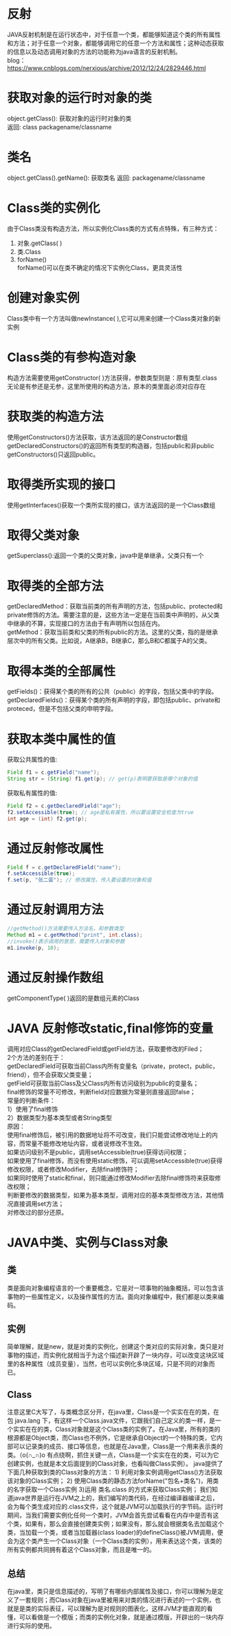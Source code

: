 # 反射
JAVA反射机制是在运行状态中，对于任意一个类，都能够知道这个类的所有属性和方法；对于任意一个对象，都能够调用它的任意一个方法和属性；这种动态获取的信息以及动态调用对象的方法的功能称为java语言的反射机制。  
blog：https://www.cnblogs.com/nerxious/archive/2012/12/24/2829446.html

# 获取对象的运行时对象的类  
object.getClass(): 获取对象的运行时对象的类  
返回: class packagename/classname  

# 类名
object.getClass().getName(): 获取类名
返回: packagename/classname

# Class类的实例化
由于Class类没有构造方法，所以实例化Class类的方式有点特殊，有三种方式：
1. 对象.getClass( )  
2. 类.Class  
3. forName()  
forName()可以在类不确定的情况下实例化Class，更具灵活性  

# 创建对象实例
Class类中有一个方法叫做newInstance( ),它可以用来创建一个Class类对象的新实例  

# Class类的有参构造对象
构造方法需要使用getConstructor( )方法获得，参数类型则是：原有类型.class  
无论是有参还是无参，这里所使用的构造方法，原本的类里面必须对应存在  

# 获取类的构造方法
使用getConstructors()方法获取，该方法返回的是Constructor数组  
getDeclaredConstructors()的返回所有类型的构造器，包括public和非public  
getConstructors()只返回public。

# 取得类所实现的接口
使用getInterfaces()获取一个类所实现的接口，该方法返回的是一个Class数组  

# 取得父类对象
getSuperclass():返回一个类的父类对象，java中是单继承，父类只有一个  

# 取得类的全部方法
getDeclaredMethod：获取当前类的所有声明的方法，包括public、protected和private修饰的方法。需要注意的是，这些方法一定是在当前类中声明的，从父类中继承的不算，实现接口的方法由于有声明所以包括在内。  
getMethod：获取当前类和父类的所有public的方法。这里的父类，指的是继承层次中的所有父类。比如说，A继承B，B继承C，那么B和C都属于A的父类。  

# 取得本类的全部属性
getFields()：获得某个类的所有的公共（public）的字段，包括父类中的字段。  
getDeclaredFields()：获得某个类的所有声明的字段，即包括public、private和proteced，但是不包括父类的申明字段。    

# 获取本类中属性的值
获取公共属性的值:
```Java
Field f1 = c.getField("name");
String str = (String) f1.get(p); // get(p)表明要获取是哪个对象的值
```
获取私有属性的值:
```Java
Field f2 = c.getDeclaredField("age");
f2.setAccessible(true); // age是私有属性，所以要设置安全检查为true
int age = (int) f2.get(p);
```
# 通过反射修改属性
```Java
Field f = c.getDeclaredField("name");
f.setAccessible(true);
f.set(p, "张二蛋"); // 修改属性，传入要设置的对象和值
```

# 通过反射调用方法
```Java
//getMethod()方法需要传入方法名，和参数类型  
Method m1 = c.getMethod("print", int.class);  
//invoke()表示调用的意思，需要传入对象和参数  
m1.invoke(p, 10);  
```

# 通过反射操作数组  
getComponentType( )返回的是数组元素的Class  

# JAVA 反射修改static,final修饰的变量  
调用对应Class的getDeclaredField或getField方法，获取要修改的Filed；  
2个方法的差别在于：  
getDeclaredField可获取当前Class内所有变量名（private，protect，public，friend），但不会获取父类变量；  
getField可获取当前Class及父Class内所有访问级别为public的变量名；  
final修饰的常量不可修改，判断field对应数据为常量则直接返回false；  
常量的判断条件：  
1）使用了final修饰  
2）数据类型为基本类型或者String类型  
原因：  
使用final修饰后，被引用的数据地址将不可改变，我们只能尝试修改地址上的内容，而常量不能修改地址内容，或者说修改不生效。  
如果访问级别不是public，调用setAccessible(true)获得访问权限；   
如果使用了final修饰，而没有使用static修饰，可以调用setAccessible(true)获得修改权限，或者修改Modifier，去除final修饰符；  
如果同时使用了static和final，则只能通过修改Modifier去除final修饰符来获取修改权限；  
判断要修改的数据类型，如果为基本类型，调用对应的基本类型修改方法，其他情况直接调用set方法；  
对修改过的部分还原。  

# JAVA中类、实例与Class对象 
## 类
类是面向对象编程语言的一个重要概念，它是对一项事物的抽象概括，可以包含该事物的一些属性定义，以及操作属性的方法。面向对象编程中，我们都是以类来编码。

## 实例
简单理解，就是new，就是对类的实例化，创建这个类对应的实际对象，类只是对事物的描述，而实例化就相当于为这个描述新开辟了一块内存，可以改变这块区域里的各种属性（成员变量），当然，也可以实例化多块区域，只是不同的对象而已。

## Class
注意这里C大写了，与类概念区分开，在java里，Class是一个实实在在的类，在包 java.lang 下，有这样一个Class.java文件，它跟我们自己定义的类一样，是一个实实在在的类，Class对象就是这个Class类的实例了。在Java里，所有的类的根源都是Object类，而Class也不例外，它是继承自Object的一个特殊的类，它内部可以记录类的成员、接口等信息，也就是在Java里，Class是一个用来表示类的类。（o(∩_∩)o 有点绕啊，抓住关键一点，Class是一个实实在在的类，可以为它创建实例，也就是本文后面提到的Class对象，也看叫做Class实例）。
java提供了下面几种获取到类的Class对象的方法：
    1) 利用对象实例调用getClass()方法获取该对象的Class实例；
    2) 使用Class类的静态方法forName("包名+类名")，用类的名字获取一个Class实例
    3)运用 类名.class 的方式来获取Class实例；
我们知道java世界是运行在JVM之上的，我们编写的类代码，在经过编译器编译之后，会为每个类生成对应的.class文件，这个就是JVM可以加载执行的字节码。运行时期间，当我们需要实例化任何一个类时，JVM会首先尝试看看在内存中是否有这个类，如果有，那么会直接创建类实例；如果没有，那么就会根据类名去加载这个类，当加载一个类，或者当加载器(class loader)的defineClass()被JVM调用，便会为这个类产生一个Class对象（一个Class类的实例），用来表达这个类，该类的所有实例都共同拥有着这个Class对象，而且是唯一的。
## 总结
在java里，类只是信息描述的，写明了有哪些内部属性及接口，你可以理解为是定义了一套规则；而Class对象在java里被用来对类的情况进行表述的一个实例，也就是是类的实际表征，可以理解为是对规则的图表化，这样JVM才能直观的看懂，可以看做是一个模版；而类的实例化对象，就是通过模版，开辟出的一块内存进行实际的使用。





